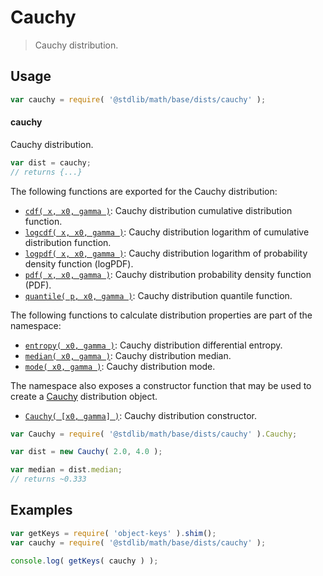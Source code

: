 <!--

@license Apache-2.0

Copyright (c) 2018 The Stdlib Authors.

Licensed under the Apache License, Version 2.0 (the "License");
you may not use this file except in compliance with the License.
You may obtain a copy of the License at

   http://www.apache.org/licenses/LICENSE-2.0

Unless required by applicable law or agreed to in writing, software
distributed under the License is distributed on an "AS IS" BASIS,
WITHOUT WARRANTIES OR CONDITIONS OF ANY KIND, either express or implied.
See the License for the specific language governing permissions and
limitations under the License.

-->

# Cauchy

> Cauchy distribution.

<section class="usage">

## Usage

```javascript
var cauchy = require( '@stdlib/math/base/dists/cauchy' );
```

#### cauchy

Cauchy distribution.

```javascript
var dist = cauchy;
// returns {...}
```

The following functions are exported for the Cauchy distribution:

<!-- <toc pattern="*+(cdf|pdf|mgf|quantile)*"> -->

<div class="namespace-toc">

-   <span class="signature">[`cdf( x, x0, gamma )`][@stdlib/math/base/dists/cauchy/cdf]</span><span class="delimiter">: </span><span class="description">Cauchy distribution cumulative distribution function.</span>
-   <span class="signature">[`logcdf( x, x0, gamma )`][@stdlib/math/base/dists/cauchy/logcdf]</span><span class="delimiter">: </span><span class="description">Cauchy distribution logarithm of cumulative distribution function.</span>
-   <span class="signature">[`logpdf( x, x0, gamma )`][@stdlib/math/base/dists/cauchy/logpdf]</span><span class="delimiter">: </span><span class="description">Cauchy distribution logarithm of probability density function (logPDF).</span>
-   <span class="signature">[`pdf( x, x0, gamma )`][@stdlib/math/base/dists/cauchy/pdf]</span><span class="delimiter">: </span><span class="description">Cauchy distribution probability density function (PDF).</span>
-   <span class="signature">[`quantile( p, x0, gamma )`][@stdlib/math/base/dists/cauchy/quantile]</span><span class="delimiter">: </span><span class="description">Cauchy distribution quantile function.</span>

</div>

<!-- </toc> -->

The following functions to calculate distribution properties are part of the namespace:

<!-- <toc pattern="*+(entropy|kurtosis|mean|median|mode|skewness|stdev|variance)*"> -->

<div class="namespace-toc">

-   <span class="signature">[`entropy( x0, gamma )`][@stdlib/math/base/dists/cauchy/entropy]</span><span class="delimiter">: </span><span class="description">Cauchy distribution differential entropy.</span>
-   <span class="signature">[`median( x0, gamma )`][@stdlib/math/base/dists/cauchy/median]</span><span class="delimiter">: </span><span class="description">Cauchy distribution median.</span>
-   <span class="signature">[`mode( x0, gamma )`][@stdlib/math/base/dists/cauchy/mode]</span><span class="delimiter">: </span><span class="description">Cauchy distribution mode.</span>

</div>

<!-- </toc> -->

The namespace also exposes a constructor function that may be used to create a [Cauchy][cauchy-distribution] distribution object.

<!-- <toc pattern="*ctor*"> -->

<div class="namespace-toc">

-   <span class="signature">[`Cauchy( [x0, gamma] )`][@stdlib/math/base/dists/cauchy/ctor]</span><span class="delimiter">: </span><span class="description">Cauchy distribution constructor.</span>

</div>

<!-- </toc> -->

```javascript
var Cauchy = require( '@stdlib/math/base/dists/cauchy' ).Cauchy;

var dist = new Cauchy( 2.0, 4.0 );

var median = dist.median;
// returns ~0.333
```

</section>

<!-- /.usage -->

<section class="examples">

## Examples

<!-- TODO: better examples -->

<!-- eslint no-undef: "error" -->

```javascript
var getKeys = require( 'object-keys' ).shim();
var cauchy = require( '@stdlib/math/base/dists/cauchy' );

console.log( getKeys( cauchy ) );
```

</section>

<!-- /.examples -->

<section class="links">

[cauchy-distribution]: https://en.wikipedia.org/wiki/Cauchy_distribution

<!-- <toc-links> -->

[@stdlib/math/base/dists/cauchy/ctor]: https://github.com/stdlib-js/stdlib/tree/develop/lib/node_modules/%40stdlib/math/base/dists/cauchy/ctor

[@stdlib/math/base/dists/cauchy/entropy]: https://github.com/stdlib-js/stdlib/tree/develop/lib/node_modules/%40stdlib/math/base/dists/cauchy/entropy

[@stdlib/math/base/dists/cauchy/median]: https://github.com/stdlib-js/stdlib/tree/develop/lib/node_modules/%40stdlib/math/base/dists/cauchy/median

[@stdlib/math/base/dists/cauchy/mode]: https://github.com/stdlib-js/stdlib/tree/develop/lib/node_modules/%40stdlib/math/base/dists/cauchy/mode

[@stdlib/math/base/dists/cauchy/cdf]: https://github.com/stdlib-js/stdlib/tree/develop/lib/node_modules/%40stdlib/math/base/dists/cauchy/cdf

[@stdlib/math/base/dists/cauchy/logcdf]: https://github.com/stdlib-js/stdlib/tree/develop/lib/node_modules/%40stdlib/math/base/dists/cauchy/logcdf

[@stdlib/math/base/dists/cauchy/logpdf]: https://github.com/stdlib-js/stdlib/tree/develop/lib/node_modules/%40stdlib/math/base/dists/cauchy/logpdf

[@stdlib/math/base/dists/cauchy/pdf]: https://github.com/stdlib-js/stdlib/tree/develop/lib/node_modules/%40stdlib/math/base/dists/cauchy/pdf

[@stdlib/math/base/dists/cauchy/quantile]: https://github.com/stdlib-js/stdlib/tree/develop/lib/node_modules/%40stdlib/math/base/dists/cauchy/quantile

<!-- </toc-links> -->

</section>

<!-- /.links -->
